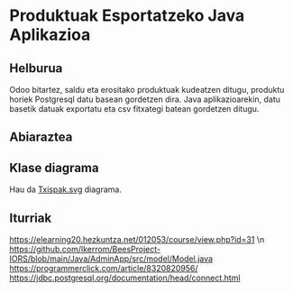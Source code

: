 # Produktuak Esportatzeko Java Aplikazioa
## Helburua
Odoo bitartez, saldu eta erositako produktuak kudeatzen ditugu, produktu horiek Postgresql datu basean gordetzen dira. Java aplikazioarekin, datu basetik datuak exportatu eta csv fitxategi batean gordetzen ditugu.
## Abiaraztea

## Klase diagrama
Hau da [Txispak.svg](https://github.com/beviga99/txispak_erronka/blob/master/Txispak.svg) diagrama.

## Iturriak
https://elearning20.hezkuntza.net/012053/course/view.php?id=31 \n
https://github.com/Ikerrom/BeesProject-IORS/blob/main/Java/AdminApp/src/model/Model.java
https://programmerclick.com/article/8320820956/
https://jdbc.postgresql.org/documentation/head/connect.html



